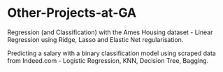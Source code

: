 # Other-Projects-at-GA

Regression (and Classification) with the Ames Housing dataset - Linear Regression using Ridge, Lasso and Elastic Net regularisation.

Predicting a salary with a binary classification model using scraped data from Indeed.com - Logistic Regression, KNN, Decision Tree, Bagging.
